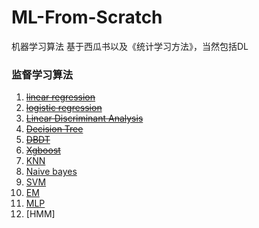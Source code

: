 # ML-From-Scratch
机器学习算法 基于西瓜书以及《统计学习方法》，当然包括DL


### 监督学习算法

1. ~~[linear regression]()~~
2. ~~[logistic regression]()~~
3. ~~[Linear Discriminant Analysis]()~~
4. ~~[Decision Tree]()~~
5. ~~[DBDT]()~~
6. ~~[Xgboost]()~~
7. [KNN]()
9. [Naive bayes]()
10. [SVM]()
11. [EM]()
12. [MLP]()
13. [HMM]

